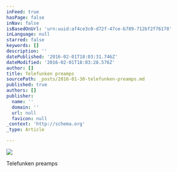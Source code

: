 ```yaml
---
inFeed: true
hasPage: false
inNav: false
isBasedOnUrl: 'urn:uuid:af4ce3c0-d72f-47ce-b789-712bf2f76178'
inLanguage: null
starred: false
keywords: []
description: ''
datePublished: '2016-02-01T18:03:31.746Z'
dateModified: '2016-02-01T18:03:28.576Z'
author: []
title: Telefunken preamps
sourcePath: _posts/2016-01-30-telefunken-preamps.md
published: true
authors: []
publisher:
  name: ''
  domain: ''
  url: null
  favicon: null
_context: 'http://schema.org'
_type: Article

---
```

![](https://s3-us-west-2.amazonaws.com/the-grid-img/p/6e230ae1d8a7229c12063a065b6e1315abe31e4e.png)

Telefunken preamps